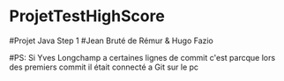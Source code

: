 # ProjetTestHighScore

#Projet Java Step 1
#Jean Bruté de Rémur & Hugo Fazio


#PS: Si Yves Longchamp a certaines lignes de commit c'est parcque lors des premiers commit il était connecté a Git sur le pc
